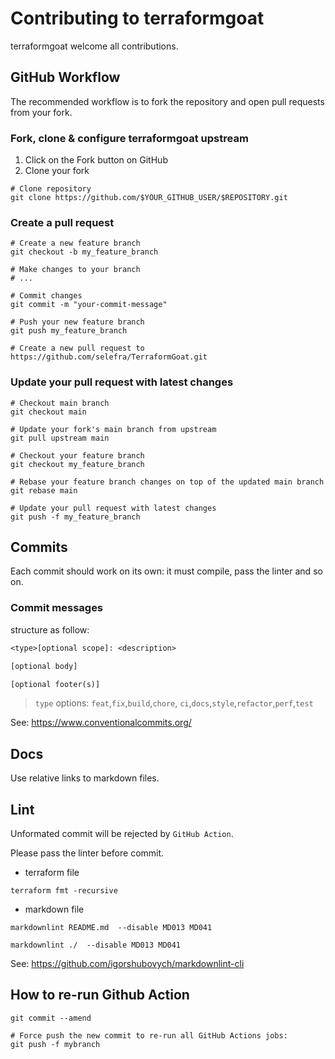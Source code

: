 # Contributing to terraformgoat

terraformgoat welcome all contributions.

## GitHub Workflow

The recommended workflow is to fork the repository and
open pull requests from your fork.

### Fork, clone & configure terraformgoat upstream

1. Click on the Fork button on GitHub
2. Clone your fork

```shell
# Clone repository
git clone https://github.com/$YOUR_GITHUB_USER/$REPOSITORY.git
```

### Create a pull request

```shell
# Create a new feature branch
git checkout -b my_feature_branch

# Make changes to your branch
# ...

# Commit changes
git commit -m "your-commit-message"

# Push your new feature branch
git push my_feature_branch

# Create a new pull request to https://github.com/selefra/TerraformGoat.git
```

### Update your pull request with latest changes

```shell
# Checkout main branch
git checkout main

# Update your fork's main branch from upstream
git pull upstream main

# Checkout your feature branch
git checkout my_feature_branch

# Rebase your feature branch changes on top of the updated main branch
git rebase main

# Update your pull request with latest changes
git push -f my_feature_branch
```

## Commits

Each commit should work on its own: it must compile, pass the linter and so on.

### Commit messages

structure as follow:

``` txt
<type>[optional scope]: <description>

[optional body]

[optional footer(s)]
```

> `type` options: `feat`,`fix`,`build`,`chore`, `ci`,`docs`,`style`,`refactor`,`perf`,`test`

See: <https://www.conventionalcommits.org/>

## Docs

Use relative links to markdown files.

## Lint

Unformated commit will be rejected by `GitHub Action`.

Please pass the linter before commit.

- terraform file

``` shell
terraform fmt -recursive
```

- markdown file

```shell
markdownlint README.md  --disable MD013 MD041

markdownlint ./  --disable MD013 MD041
```

See: <https://github.com/igorshubovych/markdownlint-cli>

## How to re-run Github Action

```shell
git commit --amend

# Force push the new commit to re-run all GitHub Actions jobs:
git push -f mybranch
```
